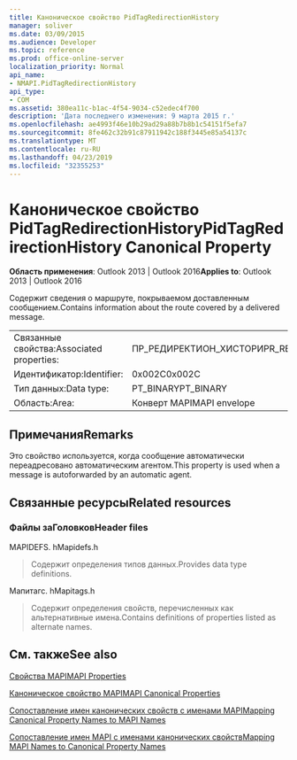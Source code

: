 ```yaml
---
title: Каноническое свойство PidTagRedirectionHistory
manager: soliver
ms.date: 03/09/2015
ms.audience: Developer
ms.topic: reference
ms.prod: office-online-server
localization_priority: Normal
api_name:
- NMAPI.PidTagRedirectionHistory
api_type:
- COM
ms.assetid: 380ea11c-b1ac-4f54-9034-c52edec4f700
description: 'Дата последнего изменения: 9 марта 2015 г.'
ms.openlocfilehash: ae4993f46e10b29ad29a88b7b8b1c54151f5efa7
ms.sourcegitcommit: 8fe462c32b91c87911942c188f3445e85a54137c
ms.translationtype: MT
ms.contentlocale: ru-RU
ms.lasthandoff: 04/23/2019
ms.locfileid: "32355253"
---
```

# <a name="pidtagredirectionhistory-canonical-property"></a><span data-ttu-id="0fdd6-103">Каноническое свойство PidTagRedirectionHistory</span><span class="sxs-lookup"><span data-stu-id="0fdd6-103">PidTagRedirectionHistory Canonical Property</span></span>

  
  
<span data-ttu-id="0fdd6-104">**Область применения**: Outlook 2013 | Outlook 2016</span><span class="sxs-lookup"><span data-stu-id="0fdd6-104">**Applies to**: Outlook 2013 | Outlook 2016</span></span> 
  
<span data-ttu-id="0fdd6-105">Содержит сведения о маршруте, покрываемом доставленным сообщением.</span><span class="sxs-lookup"><span data-stu-id="0fdd6-105">Contains information about the route covered by a delivered message.</span></span>
  
|||
|:-----|:-----|
|<span data-ttu-id="0fdd6-106">Связанные свойства:</span><span class="sxs-lookup"><span data-stu-id="0fdd6-106">Associated properties:</span></span>  <br/> |<span data-ttu-id="0fdd6-107">ПР_РЕДИРЕКТИОН_ХИСТОРИ</span><span class="sxs-lookup"><span data-stu-id="0fdd6-107">PR_REDIRECTION_HISTORY</span></span>  <br/> |
|<span data-ttu-id="0fdd6-108">Идентификатор:</span><span class="sxs-lookup"><span data-stu-id="0fdd6-108">Identifier:</span></span>  <br/> |<span data-ttu-id="0fdd6-109">0x002C</span><span class="sxs-lookup"><span data-stu-id="0fdd6-109">0x002C</span></span>  <br/> |
|<span data-ttu-id="0fdd6-110">Тип данных:</span><span class="sxs-lookup"><span data-stu-id="0fdd6-110">Data type:</span></span>  <br/> |<span data-ttu-id="0fdd6-111">PT_BINARY</span><span class="sxs-lookup"><span data-stu-id="0fdd6-111">PT_BINARY</span></span>  <br/> |
|<span data-ttu-id="0fdd6-112">Область:</span><span class="sxs-lookup"><span data-stu-id="0fdd6-112">Area:</span></span>  <br/> |<span data-ttu-id="0fdd6-113">Конверт MAPI</span><span class="sxs-lookup"><span data-stu-id="0fdd6-113">MAPI envelope</span></span>  <br/> |
   
## <a name="remarks"></a><span data-ttu-id="0fdd6-114">Примечания</span><span class="sxs-lookup"><span data-stu-id="0fdd6-114">Remarks</span></span>

<span data-ttu-id="0fdd6-115">Это свойство используется, когда сообщение автоматически переадресовано автоматическим агентом.</span><span class="sxs-lookup"><span data-stu-id="0fdd6-115">This property is used when a message is autoforwarded by an automatic agent.</span></span>
  
## <a name="related-resources"></a><span data-ttu-id="0fdd6-116">Связанные ресурсы</span><span class="sxs-lookup"><span data-stu-id="0fdd6-116">Related resources</span></span>

### <a name="header-files"></a><span data-ttu-id="0fdd6-117">Файлы заГоловков</span><span class="sxs-lookup"><span data-stu-id="0fdd6-117">Header files</span></span>

<span data-ttu-id="0fdd6-118">MAPIDEFS. h</span><span class="sxs-lookup"><span data-stu-id="0fdd6-118">Mapidefs.h</span></span>
  
> <span data-ttu-id="0fdd6-119">Содержит определения типов данных.</span><span class="sxs-lookup"><span data-stu-id="0fdd6-119">Provides data type definitions.</span></span>
    
<span data-ttu-id="0fdd6-120">Мапитагс. h</span><span class="sxs-lookup"><span data-stu-id="0fdd6-120">Mapitags.h</span></span>
  
> <span data-ttu-id="0fdd6-121">Содержит определения свойств, перечисленных как альтернативные имена.</span><span class="sxs-lookup"><span data-stu-id="0fdd6-121">Contains definitions of properties listed as alternate names.</span></span>
    
## <a name="see-also"></a><span data-ttu-id="0fdd6-122">См. также</span><span class="sxs-lookup"><span data-stu-id="0fdd6-122">See also</span></span>



[<span data-ttu-id="0fdd6-123">Свойства MAPI</span><span class="sxs-lookup"><span data-stu-id="0fdd6-123">MAPI Properties</span></span>](mapi-properties.md)
  
[<span data-ttu-id="0fdd6-124">Каноническое свойство MAPI</span><span class="sxs-lookup"><span data-stu-id="0fdd6-124">MAPI Canonical Properties</span></span>](mapi-canonical-properties.md)
  
[<span data-ttu-id="0fdd6-125">Сопоставление имен канонических свойств с именами MAPI</span><span class="sxs-lookup"><span data-stu-id="0fdd6-125">Mapping Canonical Property Names to MAPI Names</span></span>](mapping-canonical-property-names-to-mapi-names.md)
  
[<span data-ttu-id="0fdd6-126">Сопоставление имен MAPI с именами канонических свойств</span><span class="sxs-lookup"><span data-stu-id="0fdd6-126">Mapping MAPI Names to Canonical Property Names</span></span>](mapping-mapi-names-to-canonical-property-names.md)

